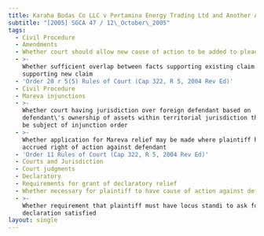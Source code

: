 ```yaml
---
title: Karaha Bodas Co LLC v Pertamina Energy Trading Ltd and Another Appeal
subtitle: "[2005] SGCA 47 / 12\_October\_2005"
tags:
  - Civil Procedure
  - Amendments
  - Whether court should allow new cause of action to be added to pleading
  - >-
    Whether sufficient overlap between facts supporting existing claim and those
    supporting new claim
  - 'Order 20 r 5(5) Rules of Court (Cap 322, R 5, 2004 Rev Ed)'
  - Civil Procedure
  - Mareva injunctions
  - >-
    Whether court having jurisdiction over foreign defendant based on
    defendant\'s ownership of assets within territorial jurisdiction that could
    be subject of injunction order
  - >-
    Whether application for Mareva relief may be made where plaintiff having no
    accrued right of action against defendant
  - 'Order 11 Rules of Court (Cap 322, R 5, 2004 Rev Ed)'
  - Courts and Jurisdiction
  - Court judgments
  - Declaratory
  - Requirements for grant of declaratory relief
  - Whether necessary for plaintiff to have cause of action against defendant
  - >-
    Whether requirement that plaintiff must have locus standi to ask for
    declaration satisfied
layout: single
---
```


